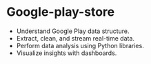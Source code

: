 # Google-play-store
* Understand Google Play data structure.
* Extract, clean, and stream real-time data.
* Perform data analysis using Python libraries.
* Visualize insights with dashboards.

